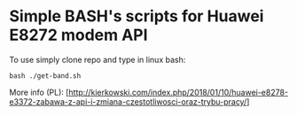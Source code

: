 # Simple BASH's scripts for Huawei E8272 modem API

To use simply clone repo and type in linux bash:

```
bash ./get-band.sh
```

More info (PL): [http://kierkowski.com/index.php/2018/01/10/huawei-e8278-e3372-zabawa-z-api-i-zmiana-czestotliwosci-oraz-trybu-pracy/]